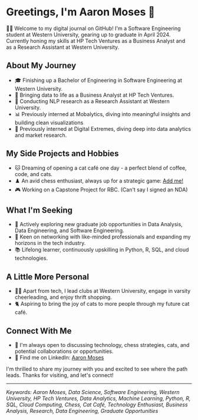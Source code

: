 # Greetings, I'm Aaron Moses 👋

👨‍💻 Welcome to my digital journal on GitHub! I'm a Software Engineering student at Western University, gearing up to graduate in April 2024. Currently honing my skills at HP Tech Ventures as a Business Analyst and as a Research Assistant at Western University.

## About My Journey
- 🎓 Finishing up a Bachelor of Engineering in Software Engineering at Western University.
- 💼 Bringing data to life as a Business Analyst at HP Tech Ventures.
- 🔬 Conducting NLP research as a Research Assistant at Western University.
- 📊 Previously interned at Mobalytics, diving into meaningful insights and building clean visualizations
- 🌟 Previously interned at Digital Extremes, diving deep into data analytics and market research.

## My Side Projects and Hobbies
- 🐱 Dreaming of opening a cat café one day - a perfect blend of coffee, code, and cats.
- ♟️ An avid chess enthusiast, always up for a strategic game: [Add me!](https://friend.chess.com/MqZ4V)
- 🎮 Working on a Capstone Project for RBC. (Can't say I signed an NDA)

## What I'm Seeking
- 🚀 Actively exploring new graduate job opportunities in Data Analysis, Data Engineering, and Software Engineering.
- 🤝 Keen on networking with like-minded professionals and expanding my horizons in the tech industry.
- 📚 Lifelong learner, continuously upskilling in Python, R, SQL, and cloud technologies.

## A Little More Personal
- 🏋️‍♂️ Apart from tech, I lead clubs at Western University, engage in varsity cheerleading, and enjoy thrift shopping.
- 🐈 Aspiring to bring the joy of cats to more people through my future cat café.

## Connect With Me
- 💌 I'm always open to discussing technology, chess strategies, cats, and potential collaborations or opportunities.
- 📢 Find me on LinkedIn: [Aaron Moses](https://www.linkedin.com/in/aaron-ht-moses/)

I'm thrilled to share my journey with you and excited to see where the path leads. Thanks for visiting, and let's connect!

---

*Keywords: Aaron Moses, Data Science, Software Engineering, Western University, HP Tech Ventures, Data Analytics, Machine Learning, Python, R, SQL, Cloud Computing, Chess, Cat Café, Technology Enthusiast, Business Analysis, Research, Data Engineering, Graduate Opportunities*
